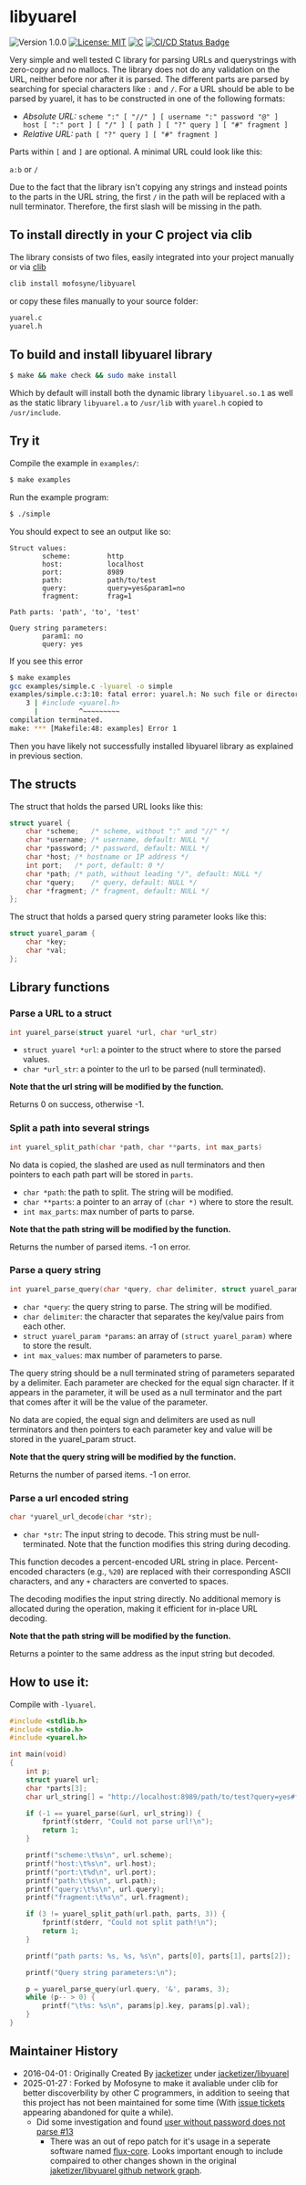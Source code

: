 libyuarel
=========

<versionBadge>![Version 1.0.0](https://img.shields.io/badge/version-1.0.0-blue.svg)</versionBadge>
[![License: MIT](https://img.shields.io/badge/License-MIT-yellow.svg)](https://opensource.org/licenses/MIT)
[![C](https://img.shields.io/badge/Language-C-blue.svg)](https://en.wikipedia.org/wiki/C_(programming_language))
[![CI/CD Status Badge](https://github.com/mofosyne/libyuarel/actions/workflows/c-cpp.yml/badge.svg)](https://github.com/mofosyne/libyuarel/actions)

Very simple and well tested C library for parsing URLs and querystrings 
with zero-copy and no mallocs. The library does not do any validation on
the URL, neither before nor after it is parsed. The different parts are 
parsed by searching for special characters like `:` and `/`. For a URL 
should be able to be parsed by yuarel, it has to be constructed in one 
of the following formats:

 - *Absolute URL:* `scheme ":" [ "//" ] [ username ":" password "@" ] host [ ":" port ] [ "/" ] [ path ] [ "?" query ] [ "#" fragment ]`
 - *Relative URL:* `path [ "?" query ] [ "#" fragment ]`

Parts within `[` and `]` are optional. A minimal URL could look like this:

`a:b` or `/`

Due to the fact that the library isn't copying any strings and instead points
to the parts in the URL string, the first `/` in the path will be replaced with
a null terminator. Therefore, the first slash will be missing in the path.

## To install directly in your C project via clib

The library consists of two files, easily integrated into your project manually or via [clib](https://github.com/clibs/clib)

```bash
clib install mofosyne/libyuarel
```

or copy these files manually to your source folder:

```bash
yuarel.c
yuarel.h
```
## To build and install libyuarel library

```sh
$ make && make check && sudo make install
```

Which by default will install both the dynamic library `libyuarel.so.1`
as well as the static library `libyuarel.a` to `/usr/lib` with `yuarel.h`
copied to `/usr/include`.

## Try it

Compile the example in `examples/`:

```sh
$ make examples
```

Run the example program:

```sh
$ ./simple
```

You should expect to see an output like so:

```
Struct values:
        scheme:         http
        host:           localhost
        port:           8989
        path:           path/to/test
        query:          query=yes&param1=no
        fragment:       frag=1

Path parts: 'path', 'to', 'test'

Query string parameters:
        param1: no
        query: yes
```

If you see this error

```bash
$ make examples
gcc examples/simple.c -lyuarel -o simple
examples/simple.c:3:10: fatal error: yuarel.h: No such file or directory
    3 | #include <yuarel.h>
      |          ^~~~~~~~~~
compilation terminated.
make: *** [Makefile:48: examples] Error 1
```

Then you have likely not successfully installed libyuarel library
as explained in previous section.

## The structs

The struct that holds the parsed URL looks like this:

```C
struct yuarel {
	char *scheme;	/* scheme, without ":" and "//" */
	char *username;	/* username, default: NULL */
	char *password;	/* password, default: NULL */
	char *host;	/* hostname or IP address */
	int port;	/* port, default: 0 */
	char *path;	/* path, without leading "/", default: NULL */
	char *query; 	/* query, default: NULL */
	char *fragment;	/* fragment, default: NULL */
};
```

The struct that holds a parsed query string parameter looks like this:

```C
struct yuarel_param {
	char *key;
	char *val;
};
```

## Library functions

### Parse a URL to a struct

```C
int yuarel_parse(struct yuarel *url, char *url_str)
```

 - `struct yuarel *url`: a pointer to the struct where to store the parsed values.
 - `char *url_str`: a pointer to the url to be parsed (null terminated).

**Note that the url string will be modified by the function.**

Returns 0 on success, otherwise -1.

### Split a path into several strings

```C
int yuarel_split_path(char *path, char **parts, int max_parts)
```

No data is copied, the slashed are used as null terminators and then
pointers to each path part will be stored in `parts`.

 - `char *path`: the path to split. The string will be modified.
 - `char **parts`: a pointer to an array of `(char *)` where to store the result.
 - `int max_parts`: max number of parts to parse.

**Note that the path string will be modified by the function.**

Returns the number of parsed items. -1 on error.

### Parse a query string

```C
int yuarel_parse_query(char *query, char delimiter, struct yuarel_param *params, int max_params)
```

 - `char *query`: the query string to parse. The string will be modified.
 - `char delimiter`: the character that separates the key/value pairs from each other.
 - `struct yuarel_param *params`: an array of `(struct yuarel_param)` where to store the result.
 - `int max_values`: max number of parameters to parse.

The query string should be a null terminated string of parameters separated by
a delimiter. Each parameter are checked for the equal sign character. If it
appears in the parameter, it will be used as a null terminator and the part
that comes after it will be the value of the parameter.

No data are copied, the equal sign and delimiters are used as null
terminators and then pointers to each parameter key and value will be stored
in the yuarel_param struct.

**Note that the query string will be modified by the function.**

Returns the number of parsed items. -1 on error.

### Parse a url encoded string

```c
char *yuarel_url_decode(char *str);
```

 - `char *str`: The input string to decode. This string must be null-terminated. Note that the function modifies this string during decoding.

This function decodes a percent-encoded URL string in place. Percent-encoded characters (e.g., `%20`) are replaced with their corresponding ASCII characters, and any `+` characters are converted to spaces.

The decoding modifies the input string directly. No additional memory is allocated during the operation, making it efficient for in-place URL decoding.

**Note that the path string will be modified by the function.**

Returns a pointer to the same address as the input string but decoded.

## How to use it:

Compile with `-lyuarel`.

```C
#include <stdlib.h>
#include <stdio.h>
#include <yuarel.h>

int main(void)
{
	int p;
	struct yuarel url;
	char *parts[3];
	char url_string[] = "http://localhost:8989/path/to/test?query=yes#frag=1";

	if (-1 == yuarel_parse(&url, url_string)) {
		fprintf(stderr, "Could not parse url!\n");
		return 1;
	}

	printf("scheme:\t%s\n", url.scheme);
	printf("host:\t%s\n", url.host);
	printf("port:\t%d\n", url.port);
	printf("path:\t%s\n", url.path);
	printf("query:\t%s\n", url.query);
	printf("fragment:\t%s\n", url.fragment);

	if (3 != yuarel_split_path(url.path, parts, 3)) {
		fprintf(stderr, "Could not split path!\n");
		return 1;
	}

	printf("path parts: %s, %s, %s\n", parts[0], parts[1], parts[2]);

	printf("Query string parameters:\n");

	p = yuarel_parse_query(url.query, '&', params, 3);
	while (p-- > 0) {
		printf("\t%s: %s\n", params[p].key, params[p].val);
	}
}
```

## Maintainer History

* 2016-04-01 : Originally Created By [jacketizer](https://github.com/jacketizer) under [jacketizer/libyuarel](https://github.com/jacketizer/libyuarel)
* 2025-01-27 : Forked by Mofosyne to make it avaliable under clib for better discoverbility by other C programmers, in addition to seeing that this project has not been maintained for some time (With [issue tickets](https://github.com/jacketizer/libyuarel/issues) appearing abandoned for quite a while).
	- Did some investigation and found [user without password does not parse #13](https://github.com/jacketizer/libyuarel/issues/13#issue-502758138)
		- There was an out of repo patch for it's usage in a seperate software named [flux-core](https://github.com/garlick/flux-core/commit/9f9c59b0b584df21061ade70ed4cdc49ce707ebd). Looks important enough to include compaired to other changes shown in the original [jaketizer/libyuarel github network graph](https://github.com/jacketizer/libyuarel/network).
